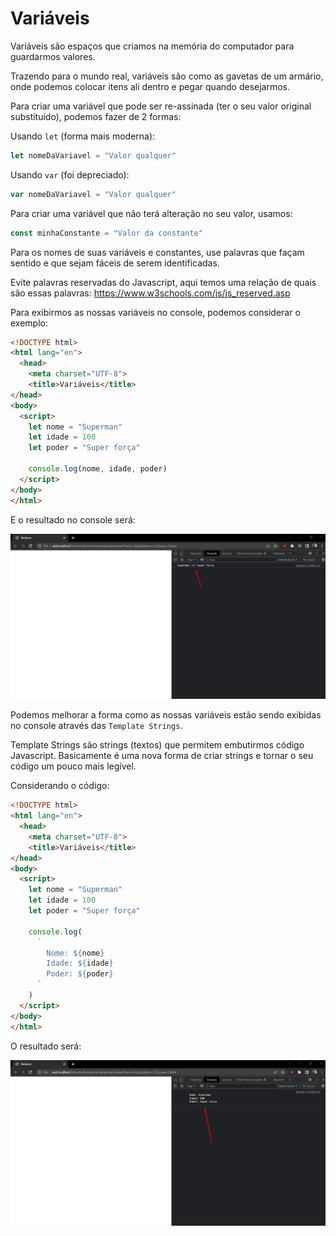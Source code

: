 # Variáveis

Variáveis são espaços que criamos na memória do computador para guardarmos valores.

Trazendo para o mundo real, variáveis são como as gavetas de um armário, onde podemos colocar itens ali dentro e pegar quando desejarmos.

Para criar uma variável que pode ser re-assinada (ter o seu valor original substituído), podemos fazer de 2 formas:

Usando `let` (forma mais moderna):

```js
let nomeDaVariavel = "Valor qualquer"
```

Usando `var` (foi depreciado):

```js
var nomeDaVariavel = "Valor qualquer"
```

Para criar uma variável que não terá alteração no seu valor, usamos:


```js
const minhaConstante = "Valor da constante"
```

Para os nomes de suas variáveis e constantes, use palavras que façam sentido e que sejam fáceis de serem identificadas.

Evite palavras reservadas do Javascript, aqui temos uma relação de quais são essas palavras: https://www.w3schools.com/js/js_reserved.asp

Para exibirmos as nossas variáveis no console, podemos considerar o exemplo:

```html
<!DOCTYPE html>
<html lang="en">
  <head>
    <meta charset="UTF-8">
    <title>Variáveis</title>
</head>
<body>
  <script>
    let nome = "Superman"
    let idade = 100
    let poder = "Super força"

    console.log(nome, idade, poder)
  </script>
</body>
</html>
```

E o resultado no console será:

<img src="../img/variaveis.png" alt="Variáveis" />

Podemos melhorar a forma como as nossas variáveis estão sendo exibidas no console através das `Template Strings`.

Template Strings são strings (textos) que permitem embutirmos código Javascript. Basicamente é uma nova forma de criar strings e tornar o seu código um pouco mais legível.

Considerando o código:

```html
<!DOCTYPE html>
<html lang="en">
  <head>
    <meta charset="UTF-8">
    <title>Variáveis</title>
</head>
<body>
  <script>
    let nome = "Superman"
    let idade = 100
    let poder = "Super força"

    console.log(
      `
        Nome: ${nome}
        Idade: ${idade}
        Poder: ${poder}
      `
    )
  </script>
</body>
</html>
```

O resultado será:

<img src="../img/variaveis-2.png" alt="Variáveis com Template Strings" />